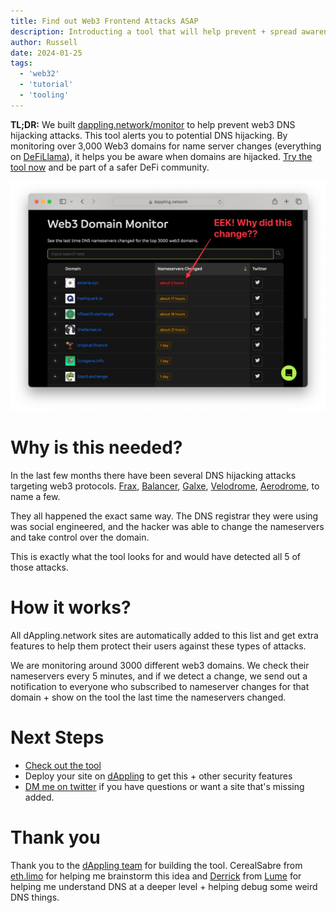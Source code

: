 ```yaml
---
title: Find out Web3 Frontend Attacks ASAP
description: Introducting a tool that will help prevent + spread awareness for web3 frontend attacks. 
author: Russell
date: 2024-01-25
tags:
  - 'web32'
  - 'tutorial'
  - 'tooling'
---
```

**TL;DR:** We built [dappling.network/monitor](https://dappling.network/monitor) to help prevent web3 DNS hijacking attacks. This tool alerts you to potential DNS hijacking. By monitoring over 3,000 Web3 domains for name server changes (everything on [DeFiLlama](https://defillama.com)), it helps you be aware when domains are hijacked. [Try the tool now](https://dappling.network/monitor) and be part of a safer DeFi community.

![Alt text](<CleanShot 2024-01-25 at 11.41.34@2x.png>)

# Why is this needed? 
In the last few months there have been several DNS hijacking attacks targeting web3 protocols. [Frax](x.com/fraxfinance/status/1719497560543658073?s=20), [Balancer]( https://twitter.com/Balancer/status/1704281611326357567), [Galxe]( https://twitter.com/galxe/status/1710305141016944654), [Velodrome]( https://twitter.com/VelodromeFi/status/1730040745736683679), [Aerodrome](https://x.com/aerodromefi/status/1736780326070870072?s=20), to name a few. 

They all happened the exact same way. The DNS registrar they were using was social engineered, and the hacker was able to change the nameservers and take control over the domain.

This is exactly what the tool looks for and would have detected all 5 of those attacks. 

# How it works?
All dAppling.network sites are automatically added to this list and get extra features to help them protect their users against these types of attacks.

We are monitoring around 3000 different web3 domains. We check their nameservers every 5 minutes, and if we detect a change, we send out a notification to everyone who subscribed to nameserver changes for that domain + show on the tool the last time the nameservers changed. 
# Next Steps
* [Check out the tool](https://dappling.network/monitor)
* Deploy your site on [dAppling](https://dappling.network) to get this + other security features
* [DM me on twitter](https://twitter.com/0xbookland) if you have questions or want a site that's missing added.  

# Thank you
Thank you to the [dAppling team](https://dappling.network) for building the tool. CerealSabre from [eth.limo](https://twitter.com/eth_limo) for helping me brainstorm this idea and [Derrick](https://twitter.com/pcfreak30) from [Lume](https://twitter.com/LumeWeb3) for helping me understand DNS at a deeper level + helping debug some weird DNS things. 